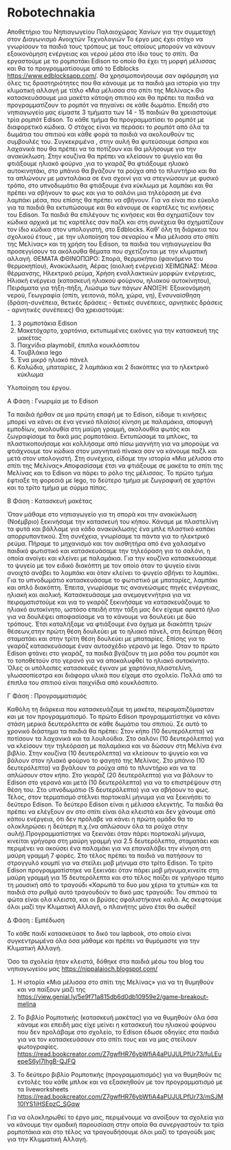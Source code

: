 # Robotechnakia
Αποθετήριο του Νηπιαγωγείου Παλαιοχώρας Χανίων για την συμμετοχή στον Διαγωνισμό  Ανοιχτών Τεχνολογιών
Το έργο μας έχει στόχο να γνωρίσουν τα παιδιά τους τρόπους με τους οποίους μπορούν να κάνουν εξοικονόμηση ενέργειας και νερού μέσα στο ίδιο τους το σπίτι.
 Θα εργαστούμε με το ρομποτάκι Edison το οποίο θα έχει τη μορφή μέλισσας και θα το προγραμματίσουμε από το Edblocks    https://www.edblocksapp.com/. Θα χρησιμοποιήσουμε σαν αφόρμηση για όλες τις δραστηριότητες που θα κάνουμε με τα παιδιά μια ιστορία για την κλιματική αλλαγή με τίτλο «Μια μέλισσα στο σπίτι της Μελίνας».Θα κατασκευάσουμε μια μακέτα κάτοψη σπιτιού και θα πρέπει τα παιδιά να προγραμματίζουν το ρομπότ να πηγαίνει σε κάθε δωμάτιο. Επειδή στο νηπιαγωγείο μας είμαστε 3 τμήματα των 14 - 15 παιδιών θα χρειαστούμε τρία ρομπότ Edison. To κάθε τμήμα θα προγραμματίσει το ρομπότ με διαφορετικό κώδικα. Ο στόχος είναι να περάσει το ρομπότ από όλα τα δωμάτια του σπιτιού και κάθε φορά τα παιδιά να ακολουθούν τις συμβουλές του. Συγκεκριμένα , στην αυλή θα φυτεύσουμε όσπρια και λαχανικά που θα πρέπει να τα ποτίζουν και θα μιλήσουμε για την ανακύκλωση. Στην κουζίνα θα πρέπει να κλείσουν το ψυγείο και θα φτιάξουμε ηλιακό φούρνο ,για το γκαράζ θα φτιάξουμε ηλιακό αυτοκινητάκι, στο μπάνιο θα βγάζουν τα ρούχα από το πλυντήριο και θα τα απλώνουν με μανταλάκια σε ένα σχοινί για να στεγνώσουν με φυσικό τρόπο, στο υπνοδωμάτιο θα φτιάξουμε ένα κύκλωμα με λαμπάκι και θα πρέπει να σβήνουν το φως και για το σαλόνι μια τηλεόραση με ένα λαμπάκι μέσα, που επίσης θα πρέπει να σβήνουν.
 Για να είναι πιο εύκολο για τα παιδιά θα εκτυπώσουμε και θα κάνουμε σε καρτέλες τις κινήσεις του Edison. Τα παιδιά θα επιλέγουν τις κινήσεις και θα σχηματίζουν τον κώδικα αρχικά με τις καρτέλες σαν παζλ και στη συνέχεια θα σχηματίζουν τον ίδιο κώδικα στον υπολογιστή, στο Εdblocks. 
Καθ’ όλη τη διάρκεια του σχολικού έτους , με την υλοποίηση του σεναρίου « Μια μέλισσα στο σπίτι της Μελίνας» και τη χρήση του Edison, τα παιδιά του νηπιαγωγείου θα προσεγγίσουν τα ακόλουθα θέματα που σχετίζονται με την κλιματική αλλαγή. 
	ΘΕΜΑΤΑ
ΦΘΙΝΟΠΩΡΟ: Σπορά, θερμοκήπιο (φαινόμενο του θερμοκηπίου), Ανακύκλωση, Αέρας (αιολική ενέργεια)
ΧΕΙΜΩΝΑΣ: Μέσα θέρμανσης, Ηλεκτρικό ρεύμα, Χρήση εναλλακτικών μορφών ενέργειας, Ηλιακή ενέργεια (κατασκευή ηλιακού φούρνου, ηλιακού αυτοκίνητου), Πειράματα για τήξη-πήξη, Λιώσιμο των πάγων
ΑΝΟΙΞΗ:	Εξοικονόμηση νερού, Γεωγραφία (σπίτι, γειτονιά, πόλη, χώρα, γη), Ενσυναίσθηση (δράση-συνέπεια, θετικές δράσεις - θετικές συνέπειες, αρνητικές δράσεις - αρνητικές συνέπειες)
Θα χρειαστούμε:
1) 3 ρομποτάκια Edison
2) Μακετόχαρτο, χαρτόνια, εκτυπωμένες εικόνες για την κατασκευή της μακέτας
3) Παιχνίδια playmobil, έπιπλα κουκλόσπιτου
4) Τουβλάκια lego 
5) Ένα μικρό ηλιακό πάνελ
6) Καλώδια, μπαταρίες, 2 λαμπάκια και 2 διακόπτες για το ηλεκτρικό κύκλωμα

Υλοποίηση του έργου.

Α Φάση : Γνωριμία με το Edison

Τα παιδιά ήρθαν σε μια πρώτη επαφή με το Edison, είδαμε τι κινήσεις μπορεί να κάνει σε ένα γενικό πλαίσιο( κίνηση με παλαμάκια, αποφυγή εμποδίων, ακολουθία στη μαύρη γραμμή, ακολουθία φωτός και ζωγραφίσαμε τα δικά μας ρομποτάκια. Εκτυπώσαμε τα μπλοκς, τα πλαστικοποιήσαμε και κολλήσαμε από πίσω μαγνήτη για να μπορούμε να φτιάχνουμε τον κώδικα στον μαγνητικό πίνακα σαν να κάνουμε παζλ και μετά στον υπολογιστή. Στη συνέχεια, είδαμε την ιστορία «Μια μέλισσα στο σπίτι της Μελίνας».Αποφασίσαμε έτσι να φτιάξουμε σε μακέτα το σπίτι της Μελίνας και το Edison να πάρει το ρόλο της μέλισσας. Το πρώτο τμήμα έφτιαξε τη φορεσιά με lego, το δεύτερο τμήμα με ζωγραφική σε χαρτόνι και το τρίτο τμήμα με σύρμα πίπας.

Β Φάση : Κατασκευή μακέτας

Όταν μάθαμε στο νηπιαγωγείο για τη σπορά και την ανακύκλωση (Νοέμβριο) ξεκινήσαμε την κατασκευή του κήπου. Κάναμε με πλαστελίνη τα φυτά και βάλλαμε για κάδο ανακύκλωσης ένα μπλε πλαστικό καπάκι απορρυπαντικού. Στη συνέχεια, γνωρίσαμε τα πάντα για το ηλεκτρικό ρεύμα. Πήραμε το μηχανισμό και τον αισθητήρα από ένα χαλασμένο παιδικό φωτιστικό και κατασκευάσαμε την τηλεόραση για το σαλόνι, η οποία ανοίγει και κλείνει με παλαμάκια. Για την κουζίνα κατασκευάσαμε το ψυγείο με τον ειδικό διακόπτη με τον οποίο όταν το ψυγείο είναι ανοιχτό ανάβει το λαμπάκι και όταν κλείνει το ψυγείο σβήνει το λαμπάκι. Για το υπνοδωμάτιο κατασκευάσαμε το φωτιστικό με μπαταρίες, λαμπάκι και απλό διακόπτη. Έπειτα, γνωρίσαμε τις ανανεώσιμες πηγές ενέργειας, ηλιακή και αιολική. Κατασκευάσαμε μια ανεμογεννήτρια για να πειραματιστούμε και για το γκαράζ ξεκινήσαμε να κατασκευάζουμε το ηλιακό αυτοκίνητο, ωστόσο επειδή στην τάξη μας δεν είχαμε αρκετό ήλιο για να δουλέψει αποφασίσαμε να το κάνουμε να δουλεύει με δύο τρόπους. Έτσι καταλήξαμε να φτιάξουμε ένα όχημα με διακόπτη τριών θέσεων,στην πρώτη θέση δουλεύει με το ηλιακό πάνελ, στη δεύτερη θέση σταματάει και στην τρίτη θέση δουλεύει με μπαταρίες. Επίσης για το γκαράζ κατασκευάσαμε έναν αυτοσχέδιο γερανό με lego. Όταν το πρώτο Edison φτάνει στο γκαράζ, τα παιδιά βγάζουν τη μια ρόδα του ρομπότ και το τοποθετούν στο γερανό για να αποκαλυφθεί το ηλιακό αυτοκίνητο. Όλες οι υπόλοιπες κατασκευές έγιναν με χαρτόνια,πλαστελίνη, γλωσσοπίεστρα και διάφορα υλικά που είχαμε στο σχολείο. Πολλά από τα έπιπλα του σπιτιού είναι παιχνίδια από κουκλόσπιτο.

Γ Φάση : Προγραμματισμός

Καθόλη τη διάρκεια που κατασκευάζαμε τη μακέτα, πειραματιζόμασταν και με τον προγραμματισμό.
Το πρώτο Edison προγραμματίστηκε να κάνει στάση μερικά δευτερόλεπτα σε κάθε δωμάτιο του σπιτιού. Σε αυτό το χρονικό διάστημα τα παιδιά θα πρέπει: Στον κήπο (10 δευτερόλεπτα) να ποτίσουν τα λαχανικά και τα λουλούδια. Στο σαλόνι (10 δευτερόλεπτα) για να κλείσουν την τηλεόραση με παλαμάκια και να δώσουν στη Μελίνα ένα βιβλίο. Στην κουζίνα (10 δευτερόλεπτα) να κλείσουν το ψυγείο και να βάλουν στον ηλιακό φούρνο το φαγητό της Μελίνας. Στο μπάνιο (10 δευτερόλεπτα) να βγάλουν τα ρούχα από το πλυντήριο και να τα απλώσουν στον κήπο. Στο γκαράζ (20 δευτερόλεπτα) για να βάλουν το Edison στο γερανό και μετά (10 δευτερόλεπτα) για να το επιστρέψουν στη θέση του. Στο υπνοδωμάτιο (5 δευτερόλεπτα) για να σβήσουν το φως. Τέλος, στον τερματισμό στέλνει πορτοκαλί μήνυμα για να ξεκινήσει το δεύτερο Edison.
Το δεύτερο Edison είναι η μέλισσα ελεγκτής. Τα παιδιά θα πρέπει να ελέγξουν αν στο σπίτι είναι όλα κλειστά και δεν χάνουμε από κάπου ενέργεια, ότι δεν πρόλαβε να κάνει η πρώτη ομάδα θα το ολοκληρώσει η δεύτερη π.χ.(να απλώσουν όλα τα ρούχα στην αυλή).Προγραμματίστηκε να ξεκινάει όταν πάρει πορτοκαλί μήνυμα, κινείται γρήγορα στη μαύρη γραμμή για 2.5 δευτερόλεπτα, σταματάει και περιμένει να ακούσει ένα παλαμάκι για να επαναλάβει την κίνηση στη μαύρη γραμμή 7 φορές. Στο τέλος πρέπει τα παιδιά να πατήσουν το στρογγυλό κουμπί για να στείλει μοβ μήνυμα στο τρίτο Edison.
Το τρίτο Edison προγραμματίστηκε να ξεκινάει όταν πάρει μοβ μήνυμα,κινείτε στη μαύρη γραμμή για 15 δευτερόλεπτα και στο τέλος παίζει σε γρήγορο τέμπο τη μουσική από το τραγούδι «Χαρωπά τα δυο μου χέρια τα χτυπώ» και τα παιδιά στο ρυθμό αυτό τραγουδούν το δικό μας τραγούδι: Του σπιτιού τα φώτα είναι ολα κλειστά, και οι βρύσες σφαλιστήκανε καλά. Ας σκεφτούμε όλοι μαζί την Κλιματική Αλλαγή, ο πλανήτης μόνο έτσι θα σωθεί!

Δ Φάση : Εμπέδωση

Το κάθε παιδί κατασκεύασε το δικό του lapbook, στο οποίο είναι συγκεντρωμένα όλα όσα μάθαμε και πρέπει να θυμόμαστε για την Κλιματική Αλλαγή.

Όσο τα σχολεία ήταν κλειστά, δόθηκε στα παιδιά μέσω του blog του νηπιαγωγείου μας https://nippalaioch.blogspot.com/ 

1. Η ιστορία «Μια μέλισσα στο σπίτι της Μελίνας» για να τη θυμηθούν και να παίξουν μαζί της https://view.genial.ly/5e9f71a815db6d0db10959e2/game-breakout-melina

2. Το βιβλίο Ρομποτικής (κατασκευή μακέτας) για να θυμηθούν όλα όσα κάναμε και επειδή μας είχε μείνει η κατασκευή του ηλιακού φούρνου που δεν προλάβαμε στο σχολείο, το Edison έδωσε οδηγίες στα παιδιά για να τον κατασκευάσουν στο σπίτι τους και να μας στείλουν φωτογραφίες. https://read.bookcreator.com/Z7gwfHR76ybWfiA4aPUJULPfUr73/fuLEuepeS6yl7lhgB-QJFQ

3. Το δεύτερο βιβλίο Ρομποτικής (προγραμματισμός) για να θυμηθούν τις εντολές του κάθε μπλοκ και να εξασκηθούν με τον προγραμματισμό με τα liveworksheets https://read.bookcreator.com/Z7gwfHR76ybWfiA4aPUJULPfUr73/mSJM10IYS1iHSEpzC_SGqw

Για να ολοκληρωθεί το έργο μας, περιμένουμε να ανοίξουν τα σχολεία για να κάνουμε την ομαδική παρουσίαση στην οποία θα συνεργαστούν τα τρία ρομποτάκια και στο τέλος να τραγουδήσουμε όλοι μαζί το τραγούδι μας για την Κλιμματική Αλλαγή.
